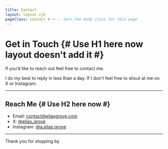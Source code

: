 ```yaml
---
title: Contact
layout: layout.njk
pageClass: contact # <--- Sets the body class for this page
---
```


# Get in Touch {# Use H1 here now layout doesn't add it #}

If you’d like to reach out feel free to contact me.

I do my best to reply in less than a day. If I don't feel free to shout at me on X or Instagram.

---
## Reach Me {# Use H2 here now #}
* Email: [contact@eliasgrove.com](mailto:contact@eliasgrove.com)
* X: [@elias_grove](https://twitter.com/elias_grove)
* Instagram: [@a.elias.grove](https://instagram.com/a.elias.grove)

---

Thank you for stopping by
